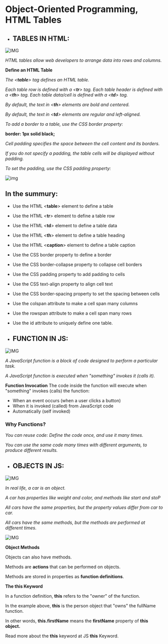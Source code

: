 # Object-Oriented Programming, HTML Tables

- ## TABLES IN HTML:

![IMG](https://cdn.educba.com/academy/wp-content/uploads/2019/10/Create-Tables-in-HTML.png)

*HTML tables allow web developers to arrange data into rows and columns.*


**Define an HTML Table**

*The <**table**> tag defines an HTML table.*

*Each table row is defined with a <**tr**> tag. Each table header is defined with a <**th**> tag. Each table data/cell is defined with a <**td**> tag.*

*By default, the text in <**th**> elements are bold and centered.*

*By default, the text in <**td**> elements are regular and left-aligned.*


*To add a border to a table, use the CSS border property:*

  **border: 1px solid black;**

*Cell padding specifies the space between the cell content and its borders.*

*If you do not specify a padding, the table cells will be displayed without padding.*

*To set the padding, use the CSS padding property:*


![img](https://cf2.ppt-online.org/files2/slide/x/x03e9GTk5pRrMdEywnDSZbjBHJ2zoYaFmfuKsh/slide-1.jpg)


## In the summury:

- Use the HTML <**table**> element to define a table
- Use the HTML <**tr**> element to define a table row
- Use the HTML <**td**> element to define a table data
- Use the HTML <**th**> element to define a table heading
- Use the HTML <**caption**> element to define a table caption
- Use the CSS border property to define a border
- Use the CSS border-collapse property to collapse cell borders
- Use the CSS padding property to add padding to cells
- Use the CSS text-align property to align cell text
- Use the CSS border-spacing property to set the spacing between cells
- Use the colspan attribute to make a cell span many columns
- Use the rowspan attribute to make a cell span many rows
- Use the id attribute to uniquely define one table.



- ## FUNCTION IN JS:

![IMG](https://i.redd.it/1x4ho2qngv421.jpg)

*A JavaScript function is a block of code designed to perform a particular task.*

*A JavaScript function is executed when "something" invokes it (calls it).*



**Function Invocation**
The code inside the function will execute when "something" invokes (calls) the function:

- When an event occurs (when a user clicks a button)
- When it is invoked (called) from JavaScript code
- Automatically (self invoked)


### Why Functions?
*You can reuse code: Define the code once, and use it many times.*

*You can use the same code many times with different arguments, to produce different results.*


- ## OBJECTS IN JS:

![IMG](https://miro.medium.com/max/2560/1*AxAm_RRyMUsHvHUglQw2zw.jpeg)

*In real life, a car is an object.*

*A car has properties like weight and color, and methods like start and stoP*

*All cars have the same properties, but the property values differ from car to car.*

*All cars have the same methods, but the methods are performed at different times.*

![IMG](https://dmitripavlutin.com/static/d0597f7819971bf2b124b653b673eb29/05127/cover-2.png)


**Object Methods**

Objects can also have methods.

Methods are **actions** that can be performed on objects.

Methods are stored in properties as **function definitions**.



**The this Keyword**

In a function definition, **this** refers to the "owner" of the function.

In the example above, **this** is the person object that "owns" the fullName function.

In other words, **this.firstName** means the **firstName** property of **this object.**

Read more about the **this** keyword at JS **this** Keyword.



